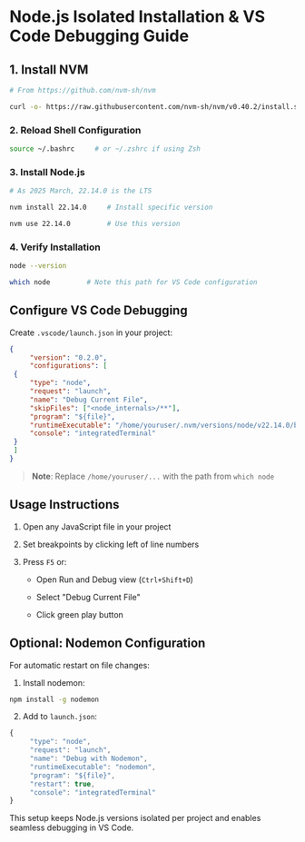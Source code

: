 # Node.js Isolated Installation & VS Code Debugging Guide

## 1. Install NVM

```bash
# From https://github.com/nvm-sh/nvm

curl -o- https://raw.githubusercontent.com/nvm-sh/nvm/v0.40.2/install.sh | bashusercontent.com/nvm-sh/nvm/v0.39.7/install.sh | bash### 
```

### 2. Reload Shell Configuration

```bash
source ~/.bashrc     # or ~/.zshrc if using Zsh
```

### 3. Install Node.js

```bash
# As 2025 March, 22.14.0 is the LTS

nvm install 22.14.0     # Install specific version

nvm use 22.14.0         # Use this version
```

### 4. Verify Installation

```bash
node --version

which node         # Note this path for VS Code configuration
```

## Configure VS Code Debugging

Create `.vscode/launch.json` in your project:

```json
{
     "version": "0.2.0",
     "configurations": [
 {
     "type": "node",
     "request": "launch",
     "name": "Debug Current File",
     "skipFiles": ["<node_internals>/**"],
     "program": "${file}",
     "runtimeExecutable": "/home/youruser/.nvm/versions/node/v22.14.0/bin/node",
     "console": "integratedTerminal"
 }
 ]
}
```

> **Note**: Replace `/home/youruser/...` with the path from `which node`

## Usage Instructions

1. Open any JavaScript file in your project

2. Set breakpoints by clicking left of line numbers

3. Press `F5` or:
   
   - Open Run and Debug view (`Ctrl+Shift+D`)
   
   - Select "Debug Current File"
   
   - Click green play button

## Optional: Nodemon Configuration

For automatic restart on file changes:

1. Install nodemon:

```bash
npm install -g nodemon
```

2. Add to `launch.json`:

```js
{
     "type": "node",
     "request": "launch",
     "name": "Debug with Nodemon",
     "runtimeExecutable": "nodemon",
     "program": "${file}",
     "restart": true,
     "console": "integratedTerminal"
}
```

This setup keeps Node.js versions isolated per project and enables seamless debugging in VS Code.

